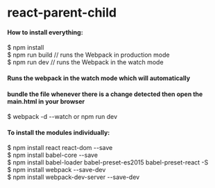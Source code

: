 # react-parent-child

#### How to install everything:   
$ npm install   
$ npm run build   // runs the Webpack in production mode   
$ npm run dev     // runs the Webpack in the watch mode   

#### Runs the webpack in the watch mode which will automatically 
####   bundle the file whenever there is a change detected then open the main.html in your browser
$ webpack -d --watch or npm run dev   


#### To install the modules individually:
$ npm install react react-dom --save   
$ npm install babel-core --save   
$ npm install babel-loader babel-preset-es2015 babel-preset-react -S   
$ npm install webpack --save-dev   
$ npm install webpack-dev-server --save-dev   



